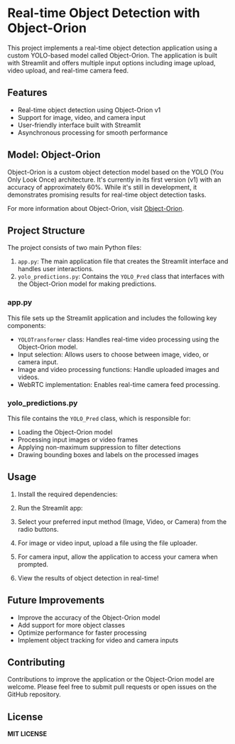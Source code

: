 # Real-time Object Detection with Object-Orion

This project implements a real-time object detection application using a custom YOLO-based model called Object-Orion. The application is built with Streamlit and offers multiple input options including image upload, video upload, and real-time camera feed.

## Features

- Real-time object detection using Object-Orion v1
- Support for image, video, and camera input
- User-friendly interface built with Streamlit
- Asynchronous processing for smooth performance

## Model: Object-Orion

Object-Orion is a custom object detection model based on the YOLO (You Only Look Once) architecture. It's currently in its first version (v1) with an accuracy of approximately 60%. While it's still in development, it demonstrates promising results for real-time object detection tasks.

For more information about Object-Orion, visit [Object-Orion](https://github.com/gauravvvvvvvvvv/object-orion).

## Project Structure

The project consists of two main Python files:

1. `app.py`: The main application file that creates the Streamlit interface and handles user interactions.
2. `yolo_predictions.py`: Contains the `YOLO_Pred` class that interfaces with the Object-Orion model for making predictions.

### app.py

This file sets up the Streamlit application and includes the following key components:

- `YOLOTransformer` class: Handles real-time video processing using the Object-Orion model.
- Input selection: Allows users to choose between image, video, or camera input.
- Image and video processing functions: Handle uploaded images and videos.
- WebRTC implementation: Enables real-time camera feed processing.

### yolo_predictions.py

This file contains the `YOLO_Pred` class, which is responsible for:

- Loading the Object-Orion model
- Processing input images or video frames
- Applying non-maximum suppression to filter detections
- Drawing bounding boxes and labels on the processed images

## Usage

1. Install the required dependencies:
2. Run the Streamlit app:
3. Select your preferred input method (Image, Video, or Camera) from the radio buttons.

4. For image or video input, upload a file using the file uploader.

5. For camera input, allow the application to access your camera when prompted.

6. View the results of object detection in real-time!

## Future Improvements

- Improve the accuracy of the Object-Orion model
- Add support for more object classes
- Optimize performance for faster processing
- Implement object tracking for video and camera inputs

## Contributing

Contributions to improve the application or the Object-Orion model are welcome. Please feel free to submit pull requests or open issues on the GitHub repository.

## License

**MIT LICENSE**
